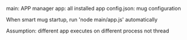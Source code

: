 main: APP manager
app: all installed app
config.json: mug configuration

When smart mug startup, run 'node main/app.js' automatically

Assumption: different app executes on different process not thread
